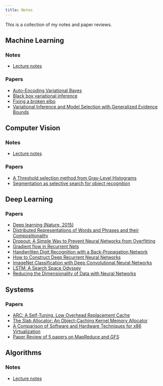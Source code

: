```yaml
---
title: Notes
---
```



This is a collection of my notes and paper reviews.

## Machine Learning

### Notes
- <a href="./ml/machinelearning.pdf">Lecture notes</a>

### Papers
- <a href="./ml/autoencodingvb.png">Auto-Encoding Variational Bayes</a>
- <a href="./ml/bbvi.png">Black box variational inference</a>
- <a href="./ml/fixingabrokenelbo.png">Fixing a broken elbo</a>
- <a href="./ml/generalizedevidencebounds.png">Variational Inference and Model Selection with Generalized Evidence Bounds</a>

## Computer Vision 

### Notes
- <a href="./cv/basics.pdf">Lecture notes</a>

### Papers
- <a href="./cv/otsusmethod.pdf">A Threshold selection method from Gray-Level Histograms</a>
- <a href="./cv/segmentationasselectivesearch.pdf">Segmentation as selective search for object recognition</a>


## Deep Learning 


### Papers 
- <a href="./dl/deepreview.md">Deep learning (Nature, 2015)</a></li>
- <a href="./dl/Distributed Representations of Words and Phrases and their Compositionality.md">Distributed Representations of Words and Phrases and their Compositionality</a></li>
- <a href="./dl/dropout.md">Dropout: A Simple Way to Prevent Neural Networks from Overfitting</a></li>
- <a href="./dl/Gradient flow in Recurrent Nets.md">Gradient flow in Recurrent Nets</a></li>
- <a href="./dl/Handwritten Digit Recognition with a Back-Propagation Network.md">Handwritten Digit Recognition with a Back-Propagation Network</a></li>
- <a href="./dl/How to Construct Deep Recurrent Neural Networks.md">How to Construct Deep Recurrent Neural Networks</a></li>
- <a href="./dl/ImageNet Classification with Deep Convolutional Neural Networks.md">ImageNet Classification with Deep Convolutional Neural Networks</a></li>
- <a href="./dl/LSTM A Search Space Odyssey.md">LSTM: A Search Space Odyssey</a></li>
- <a href="./dl/Reducing the Dimensionality of Data with Neural Networks.md">Reducing the Dimensionality of Data with Neural Networks</a>

## Systems 

### Papers
- <a href="./systems/ARCReview.pdf">ARC: A Self-Tuning, Low Overhead Replacement Cache</a>
- <a href="./systems/SlabReview.pdf">The Slab Allocator: An Object-Caching Kernel Memory Allocator</a>
- <a href="./systems/VMWareReview.pdf">A Comparison of Software and Hardware Techniques for x86 Virtualization</a>
- <a href="./systems/PaperReview.pdf">Paper Review of 5 papers on MapReduce and GFS</a>

## Algorithms

### Notes
- <a href="./algorithms/appliedalgorithms.pdf">Lecture notes</a>